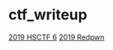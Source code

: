 # ctf_writeup

[2019 HSCTF 6](https://github.com/thebound7/ctf_writeup/blob/master/HSCTF/hard_heap/README.md)
[2019 Redpwn](https://github.com/thebound7/ctf_writeup/blob/master/redpwn/bronze_ropchain/README.md)
